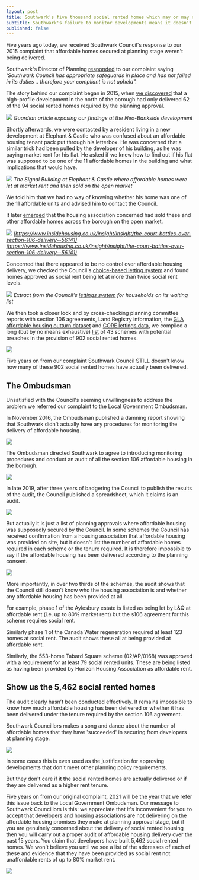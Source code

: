 ```yaml
---
layout: post
title: Southwark's five thousand social rented homes which may or may not exist
subtitle: Southwark's failure to monitor developments means it doesn't know how many social rented homes have been delivered
published: false
---
```

Five years ago today, we received Southwark Council's response to our 2015 complaint that affordable homes secured at planning stage weren't being delivered. 

Southwark's Director of Planning [responded](/img/Stage1response28Jan2016.pdf) to our complaint saying _‘Southwark Council has appropriate safeguards in place and has not failed in its duties .. therefore your compliant is not upheld"._

The story behind our complaint began in 2015, when [we discovered](https://www.theguardian.com/artanddesign/architecture-design-blog/2015/jul/21/neo-bankside-how-richard-rogers-new-non-dom-accom-cut-out-the-poor) that a high-profile development in the north of the borough had only delivered 62 of the 94 social rented homes required by the planning approval.

![](http://35percent.org/img/neoguardian.png)
*Guardian article exposing our findings at the Neo-Bankside development*

Shortly afterwards, we were contacted by a resident living in a new development at Elephant & Castle who was confused about an affordable housing tenant pack put through his letterbox. He was concerned that a similar trick had been pulled by the developer of his building, as he was paying market rent for his flat. He asked if we knew how to find out if his flat was supposed to be one of the 11 affordable homes in the building and what implications that would have.

![](https://omghcontent.affino.com/AcuCustom/Sitename/DAM/096/signal-building-MIN.jpg)
*The Signal Building at Elephant & Castle where affordable homes were let at market rent and then sold on the open market*

We told him that we had no way of knowing whether his home was one of the 11 affordable units and advised him to contact the Council.

It later [emerged](https://www.insidehousing.co.uk/insight/insight/the-court-battles-over-section-106-delivery--56141) that the housing association concerned had sold these and other affordable homes across the borough on the open market.

![](http://35percent.org/img/lhah.png)
*[https://www.insidehousing.co.uk/insight/insight/the-court-battles-over-section-106-delivery--56141](https://www.insidehousing.co.uk/insight/insight/the-court-battles-over-section-106-delivery--56141)*

Concerned that there appeared to be no control over affordable housing delivery, we checked the Council's [choice-based letting system](https://www.southwarkhomesearch.org.uk/) and found homes approved as social rent being let at more than twice social rent levels.

![](http://35percent.org/img/nhghomesearch.jpg)
*Extract from the Council's [lettings system](https://www.southwarkhomesearch.org.uk) for households on its waiting list*

We then took a closer look and by cross-checking planning committee reports with section 106 agreements, Land Registry information, the [GLA affordable housing outturn dataset](http://data.london.gov.uk/dataset/gla-affordable-housing-programme-outturn/resource/0c87e5dc-f1e9-4edf-b246-bef6b40a9ba3) and [CORE lettings data](https://core.communities.gov.uk/), we compiled a long (but by no means exhaustive) [list](http://35percent.org/img/section106_tenure_breaches.pdf) of 43 schemes with potential breaches in the provision of 902 social rented homes.

![](http://35percent.org/img/arexampless.png)

Five years on from our complaint Southwark Council STILL doesn't know how many of these 902 social rented homes have actually been delivered.

## The Ombudsman
Unsatisfied with the Council's seeming unwillingness to address the problem we referred our complaint to the Local Government Ombudsman.

In November 2016, the Ombudsman published a damning report showing that Southwark didn't actually have any procedures for monitoring the delivery of affordable housing.

![](http://35percent.org/img/LGOFinalDecisionSOR.png)

The Ombudsman directed Southwark to agree to introducing monitoring procedures and conduct an audit of all the section 106 affordable housing in the borough.

![](http://35percent.org/img/lgoreport.png)

In late 2019, after three years of badgering the Council to publish the results of the audit, the Council published a spreadsheet, which it claims is an audit.

![](http://35percent.org/img/auditpage.png)

But actually it is just a list of planning approvals where affordable housing was supposedly secured by the Council. In some schemes the Council has received confirmation from a housing association that affordable housing was provided on site, but it doesn't list the number of affordable homes required in each scheme or the tenure required. It is therefore impossible to say if the affordable housing has been delivered according to the planning consent.

![](http://35percent.org/img/audit_extract.png)

More importantly, in over two thirds of the schemes, the audit shows that the Council still doesn’t know who the housing association is and whether any affordable housing has been provided at all.

For example, phase 1 of the Aylesbury estate is listed as being let by L&Q at affordable rent (i.e. up to 80% market rent) but the s106 agreement for this scheme requires social rent.

Similarly phase 1 of the Canada Water regeneration required at least 123 homes at social rent. The audit shows these all at being provided at affordable rent.

Similarly, the 553-home Tabard Square scheme (02/AP/0168) was approved with a requirement for at least 79 social rented units. These are being listed as having been provided by Horizon Housing Association as affordable rent.

## Show us the 5,462 social rented homes

The audit clearly hasn’t been conducted effectively. It remains impossible to know how much affordable housing has been delivered or whether it has been delivered under the tenure required by the section 106 agreement.

Southwark Councillors makes a song and dance about the number of affordable homes that they have 'succeeded' in securing from developers at planning stage.

![](http://35percent.org/img/seatontwitter.png)

In some cases this is even used as the justification for approving developments that don't meet other planning policy requirements.

But they don't care if it the social rented homes are actually delivered or if they are delivered as a higher rent tenure. 

Five years on from our original complaint, 2021 will be the year that we refer this issue back to the Local Government Ombudsman. Our message to Southwark Councillors is this: we appreciate that it's inconvenient for you to accept that developers and housing associations are not delivering on the affordable housing promises they make at planning approval stage, but if you are genuinely concerned about the delivery of social rented housing then you will carry out a proper audit of affordable housing delivery over the past 15 years. You claim that developers have built 5,462 social rented homes. We won't believe you until we see a list of the addresses of each of these and evidence that they have been provided as social rent not unaffordable rents of up to 80% market rent. 

![](http:/35percent.org/img/screenshotahmon.png)


